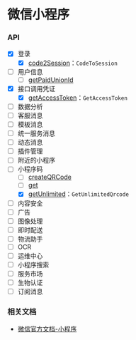 # 微信小程序

### API

* [x] 登录
  * [x] [code2Session](https://developers.weixin.qq.com/miniprogram/dev/api-backend/open-api/login/auth.code2Session.html)：`CodeToSession`
* [ ] 用户信息
  * [ ] [getPaidUnionId](https://developers.weixin.qq.com/miniprogram/dev/api-backend/open-api/user-info/auth.getPaidUnionId.html)
* [x] 接口调用凭证
  * [x] [getAccessToken](https://developers.weixin.qq.com/miniprogram/dev/api-backend/open-api/access-token/auth.getAccessToken.html)：`GetAccessToken`
* [ ] 数据分析
* [ ] 客服消息
* [ ] 模板消息
* [ ] 统一服务消息
* [ ] 动态消息
* [ ] 插件管理
* [ ] 附近的小程序
* [ ] 小程序码
  * [ ] [createQRCode](https://developers.weixin.qq.com/miniprogram/dev/api-backend/open-api/qr-code/wxacode.createQRCode.html)
  * [ ] [get](https://developers.weixin.qq.com/miniprogram/dev/api-backend/open-api/qr-code/wxacode.get.html)
  * [x] [getUnlimited](https://developers.weixin.qq.com/miniprogram/dev/api-backend/open-api/qr-code/wxacode.getUnlimited.html)：`GetUnlimitedQrcode`
* [ ] 内容安全
* [ ] 广告
* [ ] 图像处理
* [ ] 即时配送
* [ ] 物流助手
* [ ] OCR
* [ ] 运维中心
* [ ] 小程序搜索
* [ ] 服务市场
* [ ] 生物认证
* [ ] 订阅消息

### 相关文档

* [微信官方文档-小程序](https://developers.weixin.qq.com/miniprogram/dev/framework/)
